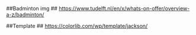 

##Badminton img ##
https://www.tudelft.nl/en/x/whats-on-offer/overview-a-z/badminton/


##Template ##
https://colorlib.com/wp/template/jackson/
